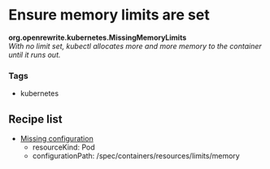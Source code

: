 # Ensure memory limits are set

**org.openrewrite.kubernetes.MissingMemoryLimits**  
_With no limit set, kubectl allocates more and more memory to the container until it runs out._

### Tags

* kubernetes

## Recipe list

* [Missing configuration](../kubernetes/search/findresourcemissingconfiguration.md)
  * resourceKind: Pod
  * configurationPath: /spec/containers/resources/limits/memory
